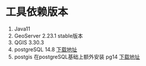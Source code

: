 # 工具依赖版本
1. Java11  
2. GeoServer 2.23.1 stable版本
3. QGIS 3.30.3
4. postgreSQL  14.8  [下载地址](https://www.enterprisedb.com/downloads/postgres-postgresql-downloads)  
5. postgis 在postgreSQL基础上额外安装  pg14 [下载地址](https://download.osgeo.org/postgis/windows/)


